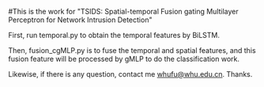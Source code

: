 #This is the work for "TSIDS: Spatial-temporal Fusion gating Multilayer Perceptron for Network Intrusion Detection"

First, run temporal.py to obtain the temporal features by BiLSTM.

Then, fusion_cgMLP.py is to fuse the temporal and spatial features, and this fusion feature will be processed by gMLP to do the classification 
work.


Likewise, if there is any question, contact me whufu@whu.edu.cn. Thanks.
